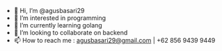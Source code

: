 - 👋 Hi, I’m @agusbasari29
- 👀 I’m interested in programming
- 🌱 I’m currently learning golang
- 💞️ I’m looking to collaborate on backend
- 📫 How to reach me : agusbasari29@gmail.com | +62 856 9439 9449

<!---
agusbasari29/agusbasari29 is a ✨ special ✨ repository because its `README.md` (this file) appears on your GitHub profile.
You can click the Preview link to take a look at your changes.
--->
